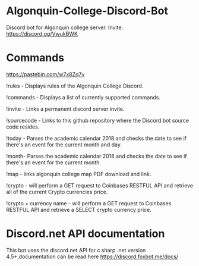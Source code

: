 # Algonquin-College-Discord-Bot 

Discord bot for Algonquin college server. Invite: https://discord.gg/VwukBWK

# Commands

https://pastebin.com/w7x8Zq7v

!rules - Displays rules of the Algonquin College Discord.

!commands - Displays a list of currently supported commands.

!invite - Links a permanent discord server invite.

!sourcecode - Links to this github repository where the Discord bot source code resides.

!today - Parses the academic calendar 2018 and checks the date to see if there's an event for the current month and day.

!month- Parses the academic calendar 2018 and checks the date to see if there's an event for the current month.

!map - links algonquin college map PDF download and link.

!crypto - will perform a GET request to Coinbases RESTFUL API and retrieve all of the current Crypto currencies price.

!crypto + currency name - will perform a GET request to Coinbases RESTFUL API and retrieve a SELECT crypto currency price.

# Discord.net API documentation

This bot uses the discord.net API for c sharp .net version 4.5+,documentation can be read here https://discord.foxbot.me/docs/
